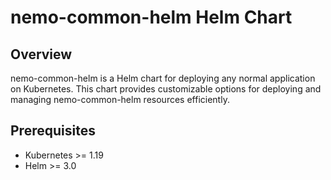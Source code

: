 # nemo-common-helm Helm Chart

## Overview

nemo-common-helm is a Helm chart for deploying any normal application on Kubernetes. This chart provides customizable options for deploying and managing nemo-common-helm resources efficiently.

## Prerequisites

- Kubernetes >= 1.19
- Helm >= 3.0